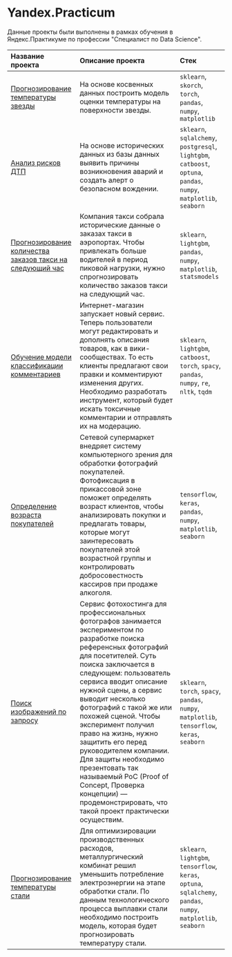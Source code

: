 # Yandex.Practicum

Данные проекты были выполнены в рамках обучения в Яндекс.Практикуме по профессии "Специалист по Data Science".


| Название проекта | Описание проекта | Стек | 
| :---------------------- | :---------------------- | :---------------------- |
| [Прогнозирование температуры звезды](Stars%20temperature%20prediction) | На основе косвенных данных построить модель оценки температуры на поверхности звезды. | `sklearn`, `skorch`, `torch`, `pandas`, `numpy`, `matplotlib` |
| [Анализ рисков ДТП](Car%20accidents%20analysis) | На основе исторических данных из базы данных выявить причины возникновения аварий и создать алерт о безопасном вождении. | `sklearn`, `sqlalchemy`, `postgresql`, `lightgbm`, `catboost`, `optuna`, `pandas`, `numpy`, `matplotlib`, `seaborn` |
| [Прогнозирование количества заказов такси на следующий час](Taxi%20orders%20prediction) | Компания такси собрала исторические данные о заказах такси в аэропортах. Чтобы привлекать больше водителей в период пиковой нагрузки, нужно спрогнозировать количество заказов такси на следующий час. | `sklearn`, `lightgbm`, `pandas`, `numpy`, `matplotlib`, `statsmodels` |
| [Обучение модели классификации комментариев](Sentiment%20Analysis) | Интернет-магазин запускает новый сервис. Теперь пользователи могут редактировать и дополнять описания товаров, как в вики-сообществах. То есть клиенты предлагают свои правки и комментируют изменения других. Необходимо разработать инструмент, который будет искать токсичные комментарии и отправлять их на модерацию. | `sklearn`, `lightgbm`, `catboost`, `torch`, `spacy`, `pandas`, `numpy`, `re`, `nltk`, `tqdm` |
| [Определение возраста покупателей](Customers%20age%20determination) | Сетевой супермаркет внедряет систему компьютерного зрения для обработки фотографий покупателей. Фотофиксация в прикассовой зоне поможет определять возраст клиентов, чтобы анализировать покупки и предлагать товары, которые могут заинтересовать покупателей этой возрастной группы и контролировать добросовестность кассиров при продаже алкоголя. | `tensorflow`, `keras`, `pandas`, `numpy`, `matplotlib`, `seaborn` |
| [Поиск изображений по запросу](Image%20search) | Сервис фотохостинга для профессиональных фотографов занимается экспериментом по разработке поиска референсных фотографий для посетителей. Суть поиска заключается в следующем: пользователь сервиса вводит описание нужной сцены, а сервис выводит несколько фотографий с такой же или похожей сценой. Чтобы эксперимент получил право на жизнь, нужно защитить его перед руководителем компании. Для защиты необходимо презентовать так называемый PoC (Proof of Concept, Проверка концепции) — продемонстрировать, что такой проект практически осуществим. | `sklearn`, `torch`, `spacy`, `pandas`, `numpy`, `matplotlib`, `tensorflow`, `keras`, `seaborn` |
| [Прогнозирование температуры стали](Steel%20temperature%20prediction) | Для оптимизировации производственных расходов, металлургический комбинат решил уменьшить потребление электроэнергии на этапе обработки стали. По данным технологического процесса выплавки стали необходимо построить модель, которая будет прогнозировать температуру стали. | `sklearn`, `lightgbm`, `tensorflow`, `keras`, `optuna`, `sqlalchemy`, `pandas`, `numpy`, `matplotlib`, `seaborn` |
